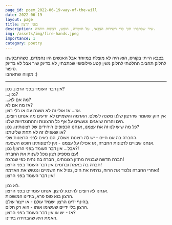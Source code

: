 ```yaml
---
page_id: poem_2022-06-19-way-of-the-will
date: 2022-06-19
layout: page
title: בפני הרצון
description: שיר שכתבתי תוך כדי השירות הצבאי, על תושייה, חופש, רצונות ויוהרה.
img: /assets/img/fire-hands.jpeg
importance: 1
category: poetry
---
```


בצבא הייתי בקורס, הוא היה לא מוצלח במיוחד אבל האנשים היו נחמדים, כשהתבקשנו לחלוק תחביב החלטתי לחלוק מעין קטע פילוסופי שכתבתי, לא בדיוק שיר אבל לא בדיוק סיפור.  
מקווה שתאהבו :)

---

אין דבר העומד בפני הרצון. נכון?  
...נכון?  
...מה אם לא?  
אז מה אם לא?  
אז... אז אולי זה לא משנה עם או בלי רצון.  
אין חוק שאומר שהרצון שלנו משנה לעולם. האדמה והשמיים לא יודעים מה אנחנו רוצים, הים והרוח שואגים וגועשים על אף כל הרצונות וההתנגדויות שלנו.  
כל מה שיש לנו זה את עצמנו, אנחנו הכפופים היחידים של רצונותינו. נכון?  
או שאפילו זה לא תחת שליטתנו?  
החברה בה אנו חיים - יש לה רצונות משלה, הם באים לפני הרצונות שלי.  
אנחנו שבויים לרצונות החברה, אז אפילו על עצמנו - אין לרצונותינו חופש השפעה.  
אבל... אין דבר העומד בפני הרצון! נכון?!  
עם מספיק רצון נוכל לשנות את החברה!  
חברה חדשה שבנויה מחזון רצונותינו, חברה בה נחיה כפי שנרצה!  
חברה בה באמת ובתמים אין דבר העומד בפני הרצון!  
ואחרי החברה נלכוד את הרוח, נרתיח את הים, נפיל את השמיים וננטוש את האדמה!  
אין דבר העומד בפני הרצון!

לא נכון.  
אנחנו לא רוצים להיכנע לרצון. אנחנו עומדים בפני הרצון.  
הרצון בוא סוס פרא, בידינו המושכות.  
בהינף ידינו הרצון ישמיד עולם - או ייצור עולם.  
הרצון בלי ידיים שיגשימו אותו - הוא רק חלום.  
אז - יש או אין דבר העומד בפני הרצון?  
האמת היא שהבחירה בידינו.
